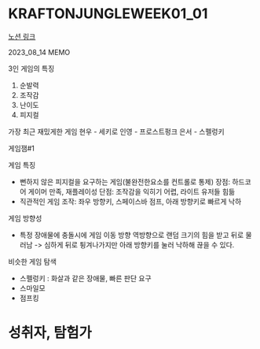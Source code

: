 # KRAFTONJUNGLEWEEK01_01

[노션 링크](https://www.notion.so/Jump-225b1577bd2840fdaafcc8fb3d9c474a?pvs=4)

2023_08_14 
MEMO

3인 게임의 특징
1.	순발력
2.	조작감
3.	난이도
4.	피지컬

가장 최근 재밌게한 게임
현우 - 세키로
인영 - 프로스트펑크
은서 - 스펠렁키

게임잼#1 

게임 특징
- 뻔하지 않은 피지컬을 요구하는 게임(불완전한요소를 컨트롤로 통제)
  장점: 하드코어 게이머 만족, 재플레이성
  단점: 조작감을 익히기 어렵, 라이트 유저들 힘듦
- 직관적인 게임 조작: 좌우 방향키, 스페이스바 점프, 아래 방향키로 빠르게 낙하   

게임 방향성
- 특정 장애물에 충돌시에 게임 이동 방향 역방향으로 랜덤 크기의 힘을 받고 뒤로 물러남 -> 심하게 뒤로 튕겨나가지만 아래 방향키를 눌러 낙하해 끊을 수 있다.

비슷한 게임 탐색
- 스펠렁키 : 화살과 같은 장애물, 빠른 판단 요구
- 스마일모
- 점프킹

성취자, 탐험가
===========================================================
